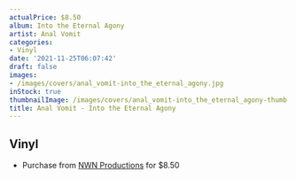 ```yaml
---
actualPrice: $8.50
album: Into the Eternal Agony
artist: Anal Vomit
categories:
- Vinyl
date: '2021-11-25T06:07:42'
draft: false
images:
- /images/covers/anal_vomit-into_the_eternal_agony.jpg
inStock: true
thumbnailImage: /images/covers/anal_vomit-into_the_eternal_agony-thumb.jpg
title: Anal Vomit - Into the Eternal Agony
---
```


## Vinyl
* Purchase from [NWN Productions](http://shop.nwnprod.com/index.php?route=product/product&path=75&product_id=4276&sort=pd.name&order=ASC) for $8.50
